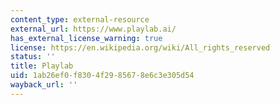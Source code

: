 ```yaml
---
content_type: external-resource
external_url: https://www.playlab.ai/
has_external_license_warning: true
license: https://en.wikipedia.org/wiki/All_rights_reserved
status: ''
title: Playlab
uid: 1ab26ef0-f830-4f29-8567-8e6c3e305d54
wayback_url: ''
---
```

